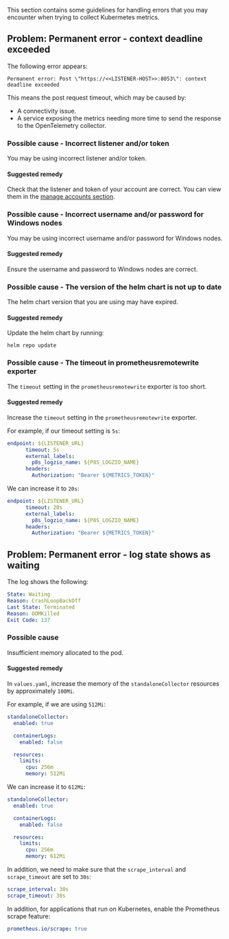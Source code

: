 This section contains some guidelines for handling errors that you may encounter when trying to collect Kubermetes metrics.

## Problem: Permanent error - context deadline exceeded

The following error appears:

```shell
Permanent error: Post \"https://<<LISTENER-HOST>>:8053\": context deadline exceeded
```

This means the post request timeout, which may be caused by:

* A connectivity issue.
* A service exposing the metrics needing more time to send the response to the OpenTelemetry collector.


### Possible cause - Incorrect listener and/or token

You may be using incorrect listener and/or token.

#### Suggested remedy

Check that the listener and token of your account are correct. You can view them in the [manage accounts section](https://app.logz.io/#/dashboard/settings/manage-accounts).


### Possible cause - Incorrect username and/or password for Windows nodes

You may be using incorrect username and/or password for Windows nodes.

#### Suggested remedy

Ensure the username and password to Windows nodes are correct.

### Possible cause - The version of the helm chart is not up to date

The helm chart version that you are using may have expired.

#### Suggested remedy

Update the helm chart by running:

```shell
helm repo update
```

### Possible cause - The timeout in prometheusremotewrite exporter

The `timeout` setting in the `prometheusremotewrite` exporter is too short.

#### Suggested remedy

Increase the `timeout` setting in the `prometheusremotewrite` exporter.

For example, if our timeout setting is `5s`:

```yaml
endpoint: ${LISTENER_URL}
      timeout: 5s
      external_labels:
        p8s_logzio_name: ${P8S_LOGZIO_NAME}
      headers:
        Authorization: "Bearer ${METRICS_TOKEN}"

```

We can increase it to `20s`:

```yaml
endpoint: ${LISTENER_URL}
      timeout: 20s
      external_labels:
        p8s_logzio_name: ${P8S_LOGZIO_NAME}
      headers:
        Authorization: "Bearer ${METRICS_TOKEN}"

```

## Problem: Permanent error - log state shows as waiting

The log shows the following:

```yaml
State: Waiting
Reason: CrashLoopBackOff
Last State: Terminated
Reason: OOMKilled
Exit Code: 137
```


### Possible cause 

Insufficient memory allocated to the pod.

#### Suggested remedy

In `values.yaml`, increase the memory of the `standaloneCollector` resources by approximately `100Mi`.

For example, if we are using `512Mi`:

```yaml
standaloneCollector:
  enabled: true

  containerLogs:
    enabled: false

  resources:
    limits:
      cpu: 256m
      memory: 512Mi
```

We can increase it to `612Mi`:

```yaml
standaloneCollector:
  enabled: true

  containerLogs:
    enabled: false

  resources:
    limits:
      cpu: 256m
      memory: 612Mi
```

In addition, we need to make sure that the `scrape_interval` and `scrape_timeout` are set to `30s`:

```yaml
scrape_interval: 30s
scrape_timeout: 30s
```

In addition, for applications that run on Kubernetes, enable the Prometheus scrape feature:

```yaml
prometheus.io/scrape: true
```